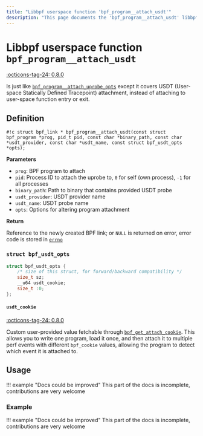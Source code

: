 ```yaml
---
title: "Libbpf userspace function 'bpf_program__attach_usdt'"
description: "This page documents the 'bpf_program__attach_usdt' libbpf userspace function, including its definition, usage, and examples."
---
```

# Libbpf userspace function `bpf_program__attach_usdt`

<!-- [LIBBPF_TAG] -->
[:octicons-tag-24: 0.8.0](https://github.com/libbpf/libbpf/releases/tag/v0.8.0)
<!-- [/LIBBPF_TAG] -->

Is just like [`bpf_program__attach_uprobe_opts`](bpf_program__attach_uprobe_opts.md) except it covers USDT (User-space Statically Defined Tracepoint) attachment, instead of attaching to user-space function entry or exit.

## Definition

`#!c struct bpf_link * bpf_program__attach_usdt(const struct bpf_program *prog, pid_t pid, const char *binary_path, const char *usdt_provider, const char *usdt_name, const struct bpf_usdt_opts *opts);`

**Parameters**

- `prog`: BPF program to attach
- `pid`: Process ID to attach the uprobe to, `0` for self (own process), `-1` for all processes
- `binary_path`: Path to binary that contains provided USDT probe
- `usdt_provider`: USDT provider name
- `usdt_name`: USDT probe name
- `opts`: Options for altering program attachment

**Return**

Reference to the newly created BPF link; or `NULL` is returned on error, error code is stored in [`errno`](https://man7.org/linux/man-pages/man3/errno.3.html)

### `struct bpf_usdt_opts`

```c
struct bpf_usdt_opts {
	/* size of this struct, for forward/backward compatibility */
	size_t sz;
	__u64 usdt_cookie;
	size_t :0;
};
```

#### `usdt_cookie`

[:octicons-tag-24: 0.8.0](https://github.com/libbpf/libbpf/commit/1b4b798916b3eb0da6a149343fa6b5deabf74517)

Custom user-provided value fetchable through [`bpf_get_attach_cookie`](../../../linux/helper-function/bpf_get_attach_cookie.md). This allows you to write one program, load it once, and then attach it to multiple perf events with different `bpf_cookie` values, allowing the program to detect which event it is attached to.

## Usage

!!! example "Docs could be improved"
    This part of the docs is incomplete, contributions are very welcome

### Example

!!! example "Docs could be improved"
    This part of the docs is incomplete, contributions are very welcome
